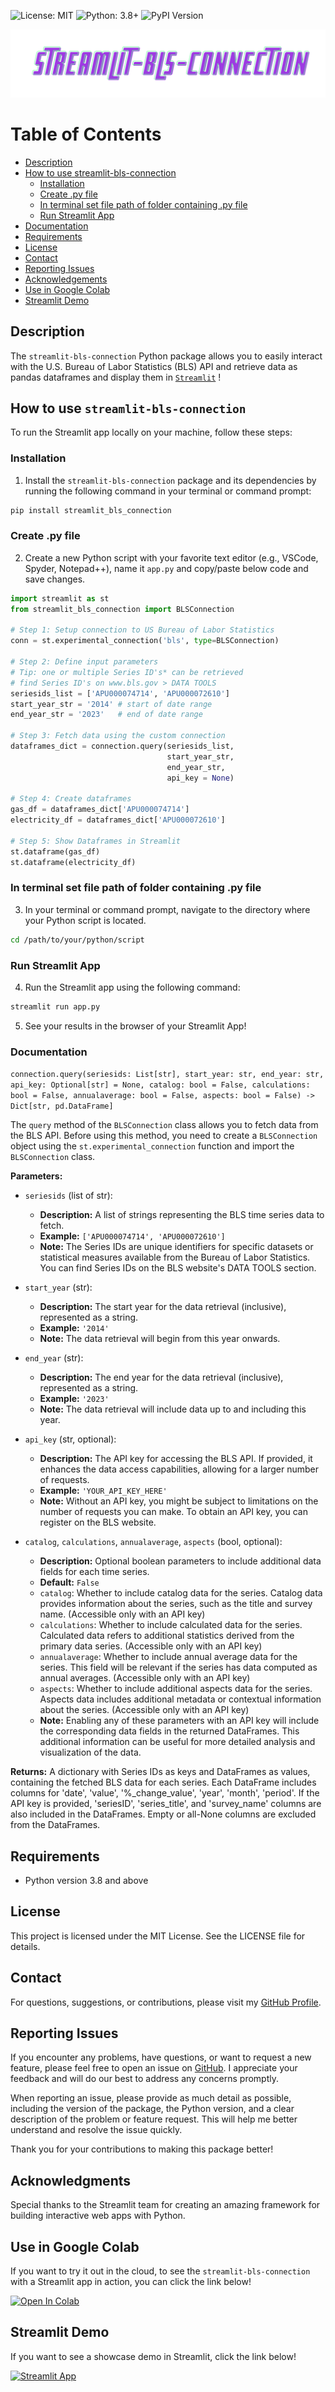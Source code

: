 ![License: MIT](https://img.shields.io/badge/License-MIT-yellow.svg)
![Python: 3.8+](https://img.shields.io/badge/Python-3.8+-blue.svg)
![PyPI Version](https://img.shields.io/pypi/v/streamlit-bls-connection.svg)

<div align="center">
  <img src="https://raw.githubusercontent.com/tonyhollaar/streamlit_bls_connection/main/logo.svg"><br>
</div>

# Table of Contents
- [Description](#description)
- [How to use streamlit-bls-connection](#how-to-use-streamlit-bls-connection)
    - [Installation](#installation)
    - [Create .py file](#create-py-file)
    - [In terminal set file path of folder containing .py file](#in-terminal-set-file-path-of-folder-containing-py-file)
    - [Run Streamlit App](#run-streamlit-app)
- [Documentation](#documentation)
- [Requirements](#requirements)
- [License](#license)
- [Contact](#contact)
- [Reporting Issues](#reporting-issues)
- [Acknowledgements](#acknowledgements)
- [Use in Google Colab](#use-in-google-colab)
- [Streamlit Demo](#streamlit-demo)

## Description
The `streamlit-bls-connection` Python package allows you to easily interact with the U.S. Bureau of Labor Statistics (BLS) API and retrieve data as pandas dataframes and display them in [`Streamlit`](https://docs.streamlit.io/) !

## How to use `streamlit-bls-connection`
To run the Streamlit app locally on your machine, follow these steps:

### Installation
1. Install the `streamlit-bls-connection` package and its dependencies by running the following command in your terminal or command prompt:

```bash
pip install streamlit_bls_connection
```

### Create .py file
2. Create a new Python script  with your favorite text editor (e.g., VSCode, Spyder, Notepad++), name it `app.py` and copy/paste below code and save changes.
```python
import streamlit as st
from streamlit_bls_connection import BLSConnection

# Step 1: Setup connection to US Bureau of Labor Statistics
conn = st.experimental_connection('bls', type=BLSConnection)

# Step 2: Define input parameters
# Tip: one or multiple Series ID's* can be retrieved
# find Series ID's on www.bls.gov > DATA TOOLS
seriesids_list = ['APU000074714', 'APU000072610']
start_year_str = '2014' # start of date range
end_year_str = '2023'   # end of date range

# Step 3: Fetch data using the custom connection
dataframes_dict = connection.query(seriesids_list,
                                   start_year_str, 
                                   end_year_str,
                                   api_key = None)

# Step 4: Create dataframes
gas_df = dataframes_dict['APU000074714']
electricity_df = dataframes_dict['APU000072610']

# Step 5: Show Dataframes in Streamlit
st.dataframe(gas_df)
st.dataframe(electricity_df)
```

### In terminal set file path of folder containing .py file
3. In your terminal or command prompt, navigate to the directory where your Python script is located.
```bash
cd /path/to/your/python/script
```
### Run Streamlit App
4. Run the Streamlit app using the following command:
```bash
streamlit run app.py
```
5. See your results in the browser of your Streamlit App!

### Documentation
`connection.query(seriesids: List[str], start_year: str, end_year: str, api_key: Optional[str] = None, catalog: bool = False, calculations: bool = False, annualaverage: bool = False, aspects: bool = False) -> Dict[str, pd.DataFrame]`

The `query` method of the `BLSConnection` class allows you to fetch data from the BLS API. Before using this method, you need to create a `BLSConnection` object using the `st.experimental_connection` function and import the `BLSConnection` class.

**Parameters:**

- `seriesids` (list of str):
    - **Description:** A list of strings representing the BLS time series data to fetch.
    - **Example:** `['APU000074714', 'APU000072610']`
    - **Note:** The Series IDs are unique identifiers for specific datasets or statistical measures available from the Bureau of Labor Statistics. You can find Series IDs on the BLS website's DATA TOOLS section.

- `start_year` (str):
    - **Description:** The start year for the data retrieval (inclusive), represented as a string.
    - **Example:** `'2014'`
    - **Note:** The data retrieval will begin from this year onwards.

- `end_year` (str):
    - **Description:** The end year for the data retrieval (inclusive), represented as a string.
    - **Example:** `'2023'`
    - **Note:** The data retrieval will include data up to and including this year.

- `api_key` (str, optional):
    - **Description:** The API key for accessing the BLS API. If provided, it enhances the data access capabilities, allowing for a larger number of requests.
    - **Example:** `'YOUR_API_KEY_HERE'`
    - **Note:** Without an API key, you might be subject to limitations on the number of requests you can make. To obtain an API key, you can register on the BLS website.

- `catalog`, `calculations`, `annualaverage`, `aspects` (bool, optional):
    - **Description:** Optional boolean parameters to include additional data fields for each time series.
    - **Default:** `False`
    - `catalog`: Whether to include catalog data for the series. Catalog data provides information about the series, such as the title and survey name. (Accessible only with an API key)
    - `calculations`: Whether to include calculated data for the series. Calculated data refers to additional statistics derived from the primary data series. (Accessible only with an API key)
    - `annualaverage`: Whether to include annual average data for the series. This field will be relevant if the series has data computed as annual averages. (Accessible only with an API key)
    - `aspects`: Whether to include additional aspects data for the series. Aspects data includes additional metadata or contextual information about the series. (Accessible only with an API key)
    - **Note:** Enabling any of these parameters with an API key will include the corresponding data fields in the returned DataFrames. This additional information can be useful for more detailed analysis and visualization of the data.

**Returns:** A dictionary with Series IDs as keys and DataFrames as values, containing the fetched BLS data for each series. Each DataFrame includes columns for 'date', 'value', '%_change_value', 'year', 'month', 'period'. If the API key is provided, 'seriesID', 'series_title', and 'survey_name' columns are also included in the DataFrames. Empty or all-None columns are excluded from the DataFrames.

## Requirements
- Python version 3.8 and above

## License
This project is licensed under the MIT License. See the LICENSE file for details.

## Contact
For questions, suggestions, or contributions, please visit my [GitHub Profile](https://github.com/tonyhollaar).

## Reporting Issues

If you encounter any problems, have questions, or want to request a new feature, please feel free to open an issue on [GitHub](https://github.com/tonyhollaar/streamlit_bls_connection/issues). I appreciate your feedback and will do our best to address any concerns promptly.

When reporting an issue, please provide as much detail as possible, including the version of the package, the Python version, and a clear description of the problem or feature request. This will help me better understand and resolve the issue quickly.

Thank you for your contributions to making this package better!

## Acknowledgments
Special thanks to the Streamlit team for creating an amazing framework for building interactive web apps with Python.

## Use in Google Colab
If you want to try it out in the cloud, to see the `streamlit-bls-connection` with a Streamlit app in action, you can click the link below!

[![Open In Colab](https://colab.research.google.com/assets/colab-badge.svg)](https://colab.research.google.com/github/tonyhollaar/streamlit_bls_connection/blob/main/example_googlecolab_streamlit_bls_connection.ipynb)

## Streamlit Demo
If you want to see a showcase demo in Streamlit, click the link below!

[![Streamlit App](https://static.streamlit.io/badges/streamlit_badge_black_white.svg)](https://bls-connection-demo.streamlit.app/)


